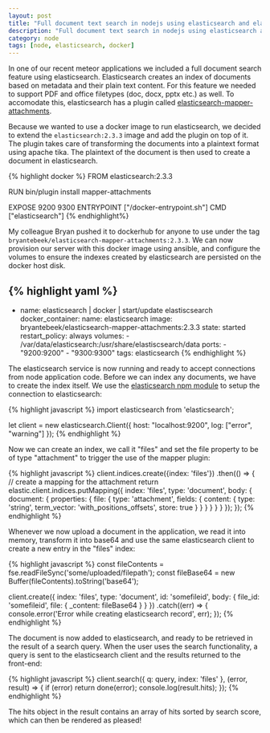 ```yaml
---
layout: post
title: "Full document text search in nodejs using elasticsearch and elasticsearch mapper attachments plugin"
description: "Full document text search in nodejs using elasticsearch and elasticsearch mapper attachments plugin"
category: node
tags: [node, elasticsearch, docker]
---
```



In one of our recent meteor applications we included a full document search feature using elasticsearch. Elasticsearch creates an index of documents based on metadata and their plain text content. For this feature we needed to support PDF and office filetypes (doc, docx, pptx etc.) as well. To accomodate this, elasticsearch has a plugin called [elasticsearch-mapper-attachments](https://github.com/elastic/elasticsearch-mapper-attachments).

Because we wanted to use a docker image to run elasticsearch, we decided to extend the `elasticsearch:2.3.3` image and add the plugin on top of it. The plugin takes care of transforming the documents into a plaintext format using apache tika. The plaintext of the document is then used to create a document in elasticsearch.

{% highlight docker %}
FROM elasticsearch:2.3.3

RUN bin/plugin install mapper-attachments

EXPOSE 9200 9300
ENTRYPOINT ["/docker-entrypoint.sh"]
CMD ["elasticsearch"]
{% endhighlight%} 

My colleague Bryan pushed it to dockerhub for anyone to use under the tag `bryantebeek/elasticsearch-mapper-attachments:2.3.3`. We can now provision our server with this docker image using ansible, and configure the volumes to ensure the indexes created by elasticsearch are persisted on the docker host disk.

{% highlight yaml %}
---
- name: elasticsearch | docker | start/update elastiscsearch
  docker_container:
    name: elasticsearch
    image: bryantebeek/elasticsearch-mapper-attachments:2.3.3
    state: started
    restart_policy: always
    volumes:
      - /var/data/elasticsearch:/usr/share/elastiscsearch/data
    ports:
      - "9200:9200"
      - "9300:9300"
  tags: elasticsearch
{% endhighlight %} 

The elasticsearch service is now running and ready to accept connections from node application code. Before we can index any documents, we have to create the index itself. We use the [elasticsearch npm module](https://www.npmjs.com/package/elasticsearch) to setup the connection to elasticsearch:

{% highlight javascript %}
import elasticsearch from 'elasticsearch';

let client = new elasticsearch.Client({
    host: "localhost:9200",
    log: ["error", "warning"]
});
{% endhighlight %}

Now we can create an index, we call it "files" and set the file property to be of type "attachment" to trigger the use of the mapper plugin:

{% highlight javascript %}
client.indices.create({index: 'files'})
.then(() => {
    // create a mapping for the attachment
    return elastic.client.indices.putMapping({
        index: 'files',
        type: 'document',
        body: {
            document: {
                properties: {
                    file: {
                        type: 'attachment',
                        fields: {
                            content: {
                                type: 'string',
                                term_vector: 'with_positions_offsets',
                                store: true
                            }
                        }
                    }
                }
            }
        }
    });
});
{% endhighlight %}

Whenever we now upload a document in the application, we read it into memory, transform it into base64 and use the same elasticsearch client to create a new entry in the "files" index:

{% highlight javascript %}
const fileContents = fse.readFileSync('some/uploaded/filepath');
const fileBase64 = new Buffer(fileContents).toString('base64');

client.create({
    index: 'files',
    type: 'document',
    id: 'somefileid',
    body: {
        file_id: 'somefileid',
        file: {
            _content: fileBase64
        }
    }
})
.catch((err) => {
    console.error('Error while creating elasticsearch record', err);
});
{% endhighlight %}

The document is now added to elasticsearch, and ready to be retrieved in the result of a search query. When the user uses the search functionality, a query is sent to the elasticsearch client and the results returned to the front-end:

{% highlight javascript %}
client.search({
    q: query,
    index: 'files'
}, (error, result) => {
    if (error) return done(error);
    console.log(result.hits);
});
{% endhighlight %}

The hits object in the result contains an array of hits sorted by search score, which can then be rendered as pleased!
